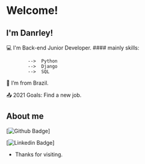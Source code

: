# Welcome!

 

## I'm Danrley!

 

:computer: I'm Back-end Junior Developer.
            #### mainly skills:
            
            -->  Python
            -->  Django
            -->  SQL

:house_with_garden: I’m from Brazil. 

:outbox_tray: 2021 Goals: Find a new job.

 

## About me

[![Github Badge](https://img.shields.io/badge/-Github-000?style=flat-square&logo=Github&logoColor=white&link=https://github.com/DanrleyPerez)]

[![Linkedin Badge](https://img.shields.io/badge/-LinkedIn-blue?style=flat-square&logo=Linkedin&logoColor=white&link=https://www.linkedin.com/in/danrley-perez-sena-600292133/)]

- Thanks for visiting.

